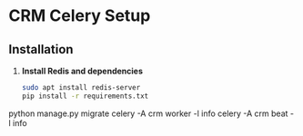 # CRM Celery Setup

## Installation

1. **Install Redis and dependencies**
   ```bash
   sudo apt install redis-server
   pip install -r requirements.txt
   ```

python manage.py migrate
celery -A crm worker -l info
celery -A crm beat -l info
